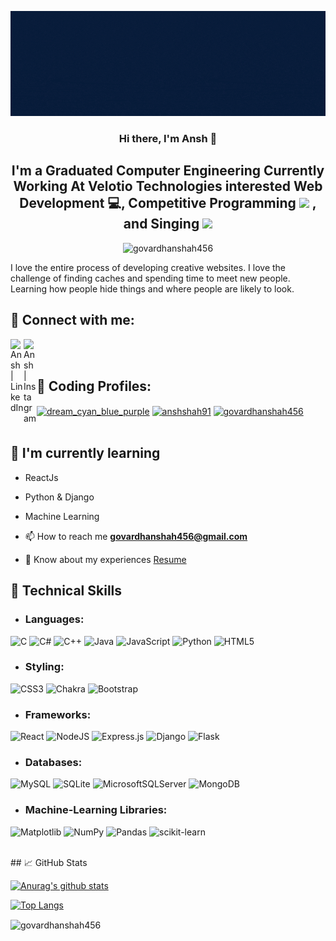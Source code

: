 <p align="center">
  <img src="https://github.com/govardhanshah456/govardhanshah456/blob/master/Ansh%20Shah%20Web%20Developer.gif?raw=true" alt="my banner">
</p>
<h3 align="center">
Hi there, I'm Ansh 👋
</h3>

<h2 align="center">
I'm a Graduated Computer Engineering Currently Working At Velotio Technologies interested Web Development 💻, Competitive Programming <img src="https://user-images.githubusercontent.com/60037118/201992898-7b3d2ab5-c51d-466f-81fa-e29c402a42dd.png" width="40">
, and  Singing <img src="https://user-images.githubusercontent.com/60037118/201992730-66f94ad0-701a-4514-9c07-7ae32cd18842.png" width="40">
</h2> 
<p align="center"> <img src="https://komarev.com/ghpvc/?username=govardhanshah456&label=Profile%20views&color=0e75b6&style=flat" alt="govardhanshah456" /> </p>

I love the entire process of developing creative websites. I love the challenge of finding caches and spending time to meet new people. Learning how people hide things and where people are likely to look.

## 🤝 Connect with me:

<a href="https://www.linkedin.com/in/ansh-shah-82898418b/"><img align="left" src="https://raw.githubusercontent.com/rahuldkjain/github-profile-readme-generator/master/src/images/icons/Social/linked-in-alt.svg" alt="Ansh | LinkedIn" width="21px"/></a>
<a href="https://www.instagram.com/anshshah911/"><img align="left" src="https://raw.githubusercontent.com/rahuldkjain/github-profile-readme-generator/master/src/images/icons/Social/instagram.svg" alt="Ansh | Instagram" width="21px"/></a>
</br>
</br>
## 🤝 Coding Profiles:
<a href="https://codeforces.com/profile/dream_cyan_blue_purple" target="blank"><img align="center" src="https://raw.githubusercontent.com/rahuldkjain/github-profile-readme-generator/master/src/images/icons/Social/codeforces.svg" alt="dream_cyan_blue_purple" height="30" width="40" /></a>
<a href="https://www.leetcode.com/anshshah91" target="blank"><img align="center" src="https://raw.githubusercontent.com/rahuldkjain/github-profile-readme-generator/master/src/images/icons/Social/leet-code.svg" alt="anshshah91" height="30" width="40" margin-left="20"/></a>
<a href="https://auth.geeksforgeeks.org/user/govardhanshah456" target="blank"><img align="center" src="https://raw.githubusercontent.com/rahuldkjain/github-profile-readme-generator/master/src/images/icons/Social/geeks-for-geeks.svg" alt="govardhanshah456" height="30" width="40" margin-left="20" /></a>
</br>
</br>
## 🌱 I'm currently learning

- ReactJs
- Python & Django
- Machine Learning

- 📫 How to reach me **govardhanshah456@gmail.com**

- 📄 Know about my experiences [Resume](https://drive.google.com/file/d/1bt7aNg_UfRKugxvzccGarijsRju8thTJ/view?usp=drive_link)

## 💼 Technical Skills
- ### Languages:
![C](https://img.shields.io/badge/c-%2300599C.svg?style=for-the-badge&logo=c&logoColor=white)
![C#](https://img.shields.io/badge/c%23-%23239120.svg?style=for-the-badge&logo=c-sharp&logoColor=white)
![C++](https://img.shields.io/badge/c++-%2300599C.svg?style=for-the-badge&logo=c%2B%2B&logoColor=white)
![Java](https://img.shields.io/badge/java-%23ED8B00.svg?style=for-the-badge&logo=java&logoColor=white)
![JavaScript](https://img.shields.io/badge/javascript-%23323330.svg?style=for-the-badge&logo=javascript&logoColor=%23F7DF1E)
![Python](https://img.shields.io/badge/python-3670A0?style=for-the-badge&logo=python&logoColor=ffdd54)
![HTML5](https://img.shields.io/badge/html5-%23E34F26.svg?style=for-the-badge&logo=html5&logoColor=white)

- ### Styling:
![CSS3](https://img.shields.io/badge/css3-%231572B6.svg?style=for-the-badge&logo=css3&logoColor=white)
![Chakra](https://img.shields.io/badge/chakra-%234ED1C5.svg?style=for-the-badge&logo=chakraui&logoColor=white)
![Bootstrap](https://img.shields.io/badge/bootstrap-%23563D7C.svg?style=for-the-badge&logo=bootstrap&logoColor=white)

- ### Frameworks:
![React](https://img.shields.io/badge/react-%2320232a.svg?style=for-the-badge&logo=react&logoColor=%2361DAFB)
![NodeJS](https://img.shields.io/badge/node.js-6DA55F?style=for-the-badge&logo=node.js&logoColor=white)
![Express.js](https://img.shields.io/badge/express.js-%23404d59.svg?style=for-the-badge&logo=express&logoColor=%2361DAFB)
![Django](https://img.shields.io/badge/django-%23092E20.svg?style=for-the-badge&logo=django&logoColor=white)
![Flask](https://img.shields.io/badge/flask-%23000.svg?style=for-the-badge&logo=flask&logoColor=white)

- ### Databases:
![MySQL](https://img.shields.io/badge/mysql-%2300f.svg?style=for-the-badge&logo=mysql&logoColor=white)
![SQLite](https://img.shields.io/badge/sqlite-%2307405e.svg?style=for-the-badge&logo=sqlite&logoColor=white)
![MicrosoftSQLServer](https://img.shields.io/badge/Microsoft%20SQL%20Sever-CC2927?style=for-the-badge&logo=microsoft%20sql%20server&logoColor=white)
![MongoDB](https://img.shields.io/badge/MongoDB-%234ea94b.svg?style=for-the-badge&logo=mongodb&logoColor=white)
  
- ### Machine-Learning Libraries:
![Matplotlib](https://img.shields.io/badge/Matplotlib-%23ffffff.svg?style=for-the-badge&logo=Matplotlib&logoColor=black)
![NumPy](https://img.shields.io/badge/numpy-%23013243.svg?style=for-the-badge&logo=numpy&logoColor=white)
![Pandas](https://img.shields.io/badge/pandas-%23150458.svg?style=for-the-badge&logo=pandas&logoColor=white)
![scikit-learn](https://img.shields.io/badge/scikit--learn-%23F7931E.svg?style=for-the-badge&logo=scikit-learn&logoColor=white)

</br>
## 📈 GitHub Stats 

[![Anurag's github stats](https://github-readme-stats.vercel.app/api?username=govardhanshah456)](https://github.com/govardhanshah456)

[![Top Langs](https://github-readme-stats.vercel.app/api/top-langs/?username=govardhanshah456&layout=compact)](https://github.com/govardhanshah456)

<p><img align="center" src="https://github-readme-streak-stats.herokuapp.com/?user=govardhanshah456&" alt="govardhanshah456" /></p>
